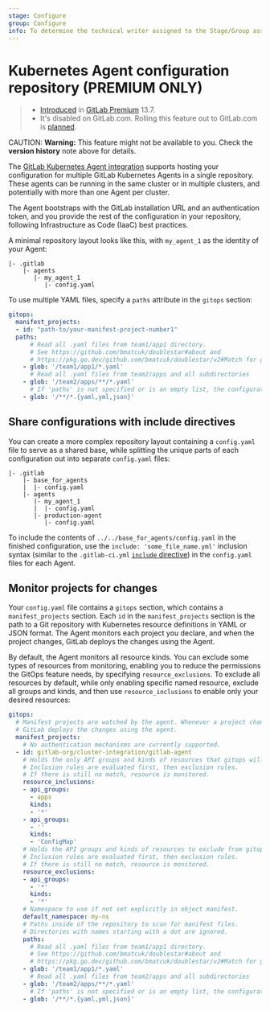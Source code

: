 ```yaml
---
stage: Configure
group: Configure
info: To determine the technical writer assigned to the Stage/Group associated with this page, see https://about.gitlab.com/handbook/engineering/ux/technical-writing/#designated-technical-writers
---
```


# Kubernetes Agent configuration repository **(PREMIUM ONLY)**

> - [Introduced](https://gitlab.com/gitlab-org/gitlab/-/issues/259669) in [GitLab Premium](https://about.gitlab.com/pricing/) 13.7.
> - It's disabled on GitLab.com. Rolling this feature out to GitLab.com is [planned](https://gitlab.com/groups/gitlab-org/-/epics/3834).

CAUTION: **Warning:**
This feature might not be available to you. Check the **version history** note above for details.

The [GitLab Kubernetes Agent integration](index.md) supports hosting your configuration for
multiple GitLab Kubernetes Agents in a single repository. These agents can be running
in the same cluster or in multiple clusters, and potentially with more than one Agent per cluster.

The Agent bootstraps with the GitLab installation URL and an authentication token,
and you provide the rest of the configuration in your repository, following
Infrastructure as Code (IaaC) best practices.

A minimal repository layout looks like this, with `my_agent_1` as the identity
of your Agent:

```plaintext
|- .gitlab
    |- agents
       |- my_agent_1
          |- config.yaml
```

To use multiple YAML files, specify a `paths` attribute in the `gitops` section:

```yaml
gitops:
  manifest_projects:
  - id: "path-to/your-manifest-project-number1"
  paths:
      # Read all .yaml files from team1/app1 directory.
      # See https://github.com/bmatcuk/doublestar#about and
      # https://pkg.go.dev/github.com/bmatcuk/doublestar/v2#Match for globbing rules.
    - glob: '/team1/app1/*.yaml'
      # Read all .yaml files from team2/apps and all subdirectories
    - glob: '/team2/apps/**/*.yaml'
      # If 'paths' is not specified or is an empty list, the configuration below is used
    - glob: '/**/*.{yaml,yml,json}'
```

## Share configurations with include directives

You can create a more complex repository layout containing a `config.yaml` file
to serve as a shared base, while splitting the unique parts of each configuration
out into separate `config.yaml` files:

```plaintext
|- .gitlab
    |- base_for_agents
    |  |- config.yaml
    |- agents
       |- my_agent_1
       |  |- config.yaml
       |- production-agent
          |- config.yaml
```

To include the contents of `../../base_for_agents/config.yaml` in the finished
configuration, use the `include: 'some_file_name.yml'` inclusion syntax (similar
to the `.gitlab-ci.yml` [`include` directive](../../../ci/yaml/README.md#include))
in the `config.yaml` files for each Agent.

## Monitor projects for changes

Your `config.yaml` file contains a `gitops` section, which contains a `manifest_projects`
section. Each `id` in the `manifest_projects` section is the path to a Git repository
with Kubernetes resource definitions in YAML or JSON format. The Agent monitors
each project you declare, and when the project changes, GitLab deploys the changes
using the Agent.

By default, the Agent monitors all resource kinds. You can exclude some types of resources
from monitoring, enabling you to reduce the permissions the GitOps feature needs,
by specifying `resource_exclusions`. To exclude all resources by default, while
only enabling specific named resource, exclude all groups and kinds, and
then use `resource_inclusions` to enable only your desired resources:

```yaml
gitops:
  # Manifest projects are watched by the agent. Whenever a project changes,
  # GitLab deploys the changes using the agent.
  manifest_projects:
    # No authentication mechanisms are currently supported.
  - id: gitlab-org/cluster-integration/gitlab-agent
    # Holds the only API groups and kinds of resources that gitops will monitor.
    # Inclusion rules are evaluated first, then exclusion rules.
    # If there is still no match, resource is monitored.
    resource_inclusions:
    - api_groups:
      - apps
      kinds:
      - '*'
    - api_groups:
      - ''
      kinds:
      - 'ConfigMap'
    # Holds the API groups and kinds of resources to exclude from gitops watch.
    # Inclusion rules are evaluated first, then exclusion rules.
    # If there is still no match, resource is monitored.
    resource_exclusions:
    - api_groups:
      - '*'
      kinds:
      - '*'
    # Namespace to use if not set explicitly in object manifest.
    default_namespace: my-ns
    # Paths inside of the repository to scan for manifest files.
    # Directories with names starting with a dot are ignored.
    paths:
      # Read all .yaml files from team1/app1 directory.
      # See https://github.com/bmatcuk/doublestar#about and
      # https://pkg.go.dev/github.com/bmatcuk/doublestar/v2#Match for globbing rules.
    - glob: '/team1/app1/*.yaml'
      # Read all .yaml files from team2/apps and all subdirectories
    - glob: '/team2/apps/**/*.yaml'
      # If 'paths' is not specified or is an empty list, the configuration below is used
    - glob: '/**/*.{yaml,yml,json}'
```
